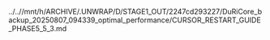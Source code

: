 ../..//mnt/h/ARCHIVE/.UNWRAP/D/STAGE1_OUT/2247cd293227/DuRiCore_backup_20250807_094339_optimal_performance/CURSOR_RESTART_GUIDE_PHASE5_5_3.md